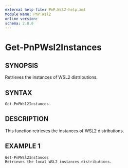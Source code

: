 ```yaml
---
external help file: PnP.Wsl2-help.xml
Module Name: PnP.Wsl2
online version:
schema: 2.0.0
---
```


# Get-PnPWsl2Instances

## SYNOPSIS
Retrieves the instances of WSL2 distributions.

## SYNTAX

```
Get-PnPWsl2Instances
```

## DESCRIPTION
This function retrieves the instances of WSL2 distributions.



## EXAMPLE 1
```
Get-PnPWsl2Instances 
Retrieves the local WSL2 instances distributions.
```

